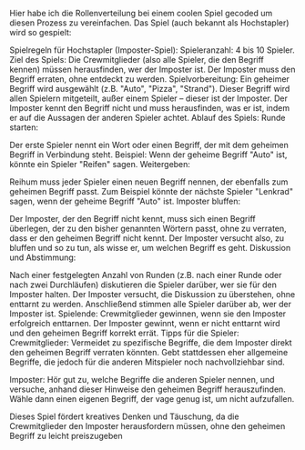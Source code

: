 Hier habe ich die Rollenverteilung bei einem coolen Spiel gecoded um diesen Prozess zu vereinfachen.
Das Spiel (auch bekannt als Hochstapler) wird so gespielt:

Spielregeln für Hochstapler (Imposter-Spiel):
Spieleranzahl:
4 bis 10 Spieler.
Ziel des Spiels:
Die Crewmitglieder (also alle Spieler, die den Begriff kennen) müssen herausfinden, wer der Imposter ist.
Der Imposter muss den Begriff erraten, ohne entdeckt zu werden.
Spielvorbereitung:
Ein geheimer Begriff wird ausgewählt (z.B. "Auto", "Pizza", "Strand"). Dieser Begriff wird allen Spielern mitgeteilt, außer einem Spieler – dieser ist der Imposter.
Der Imposter kennt den Begriff nicht und muss herausfinden, was er ist, indem er auf die Aussagen der anderen Spieler achtet.
Ablauf des Spiels:
Runde starten:

Der erste Spieler nennt ein Wort oder einen Begriff, der mit dem geheimen Begriff in Verbindung steht. Beispiel: Wenn der geheime Begriff "Auto" ist, könnte ein Spieler "Reifen" sagen.
Weitergeben:

Reihum muss jeder Spieler einen neuen Begriff nennen, der ebenfalls zum geheimen Begriff passt. Zum Beispiel könnte der nächste Spieler "Lenkrad" sagen, wenn der geheime Begriff "Auto" ist.
Imposter bluffen:

Der Imposter, der den Begriff nicht kennt, muss sich einen Begriff überlegen, der zu den bisher genannten Wörtern passt, ohne zu verraten, dass er den geheimen Begriff nicht kennt. Der Imposter versucht also, zu bluffen und so zu tun, als wisse er, um welchen Begriff es geht.
Diskussion und Abstimmung:

Nach einer festgelegten Anzahl von Runden (z.B. nach einer Runde oder nach zwei Durchläufen) diskutieren die Spieler darüber, wer sie für den Imposter halten. Der Imposter versucht, die Diskussion zu überstehen, ohne enttarnt zu werden.
Anschließend stimmen alle Spieler darüber ab, wer der Imposter ist.
Spielende:
Crewmitglieder gewinnen, wenn sie den Imposter erfolgreich enttarnen.
Der Imposter gewinnt, wenn er nicht enttarnt wird und den geheimen Begriff korrekt errät.
Tipps für die Spieler:
Crewmitglieder: Vermeidet zu spezifische Begriffe, die dem Imposter direkt den geheimen Begriff verraten könnten. Gebt stattdessen eher allgemeine Begriffe, die jedoch für die anderen Mitspieler noch nachvollziehbar sind.

Imposter: Hör gut zu, welche Begriffe die anderen Spieler nennen, und versuche, anhand dieser Hinweise den geheimen Begriff herauszufinden. Wähle dann einen eigenen Begriff, der vage genug ist, um nicht aufzufallen.

Dieses Spiel fördert kreatives Denken und Täuschung, da die Crewmitglieder den Imposter herausfordern müssen, ohne den geheimen Begriff zu leicht preiszugeben
